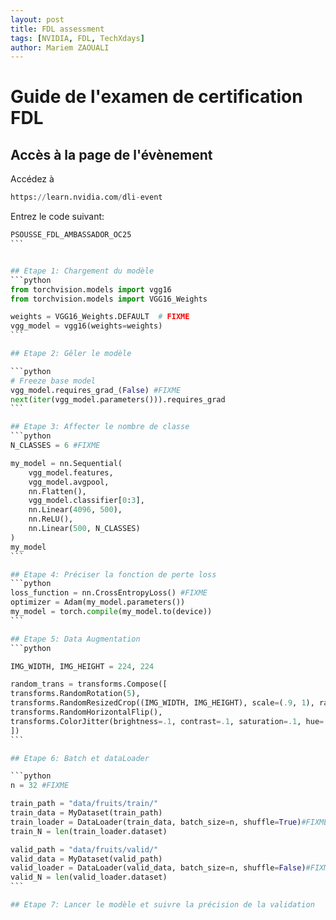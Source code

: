 ```yaml
---
layout: post
title: FDL assessment
tags: [NVIDIA, FDL, TechXdays]
author: Mariem ZAOUALI
---
```

# Guide de l'examen de certification FDL

## Accès à la page de l'évènement

Accédez à 
```python
https://learn.nvidia.com/dli-event
```

Entrez le code suivant:

````python
PSOUSSE_FDL_AMBASSADOR_OC25
```


## Etape 1: Chargement du modèle
```python
from torchvision.models import vgg16
from torchvision.models import VGG16_Weights

weights = VGG16_Weights.DEFAULT  # FIXME
vgg_model = vgg16(weights=weights)
```

## Etape 2: Gêler le modèle

```python
# Freeze base model
vgg_model.requires_grad_(False) #FIXME
next(iter(vgg_model.parameters())).requires_grad
```

## Etape 3: Affecter le nombre de classe
```python
N_CLASSES = 6 #FIXME

my_model = nn.Sequential(
    vgg_model.features,
    vgg_model.avgpool,
    nn.Flatten(),
    vgg_model.classifier[0:3],
    nn.Linear(4096, 500),
    nn.ReLU(),
    nn.Linear(500, N_CLASSES)
)
my_model
```

## Etape 4: Préciser la fonction de perte loss
```python
loss_function = nn.CrossEntropyLoss() #FIXME
optimizer = Adam(my_model.parameters())
my_model = torch.compile(my_model.to(device))
```

## Etape 5: Data Augmentation
```python

IMG_WIDTH, IMG_HEIGHT = 224, 224

random_trans = transforms.Compose([
transforms.RandomRotation(5),
transforms.RandomResizedCrop((IMG_WIDTH, IMG_HEIGHT), scale=(.9, 1), ratio=(1,
transforms.RandomHorizontalFlip(),
transforms.ColorJitter(brightness=.1, contrast=.1, saturation=.1, hue=.1)
])
```

## Etape 6: Batch et dataLoader

```python
n = 32 #FIXME

train_path = "data/fruits/train/"
train_data = MyDataset(train_path)
train_loader = DataLoader(train_data, batch_size=n, shuffle=True)#FIXME
train_N = len(train_loader.dataset)

valid_path = "data/fruits/valid/"
valid_data = MyDataset(valid_path)
valid_loader = DataLoader(valid_data, batch_size=n, shuffle=False)#FIXME
valid_N = len(valid_loader.dataset)
```

## Etape 7: Lancer le modèle et suivre la précision de la validation
